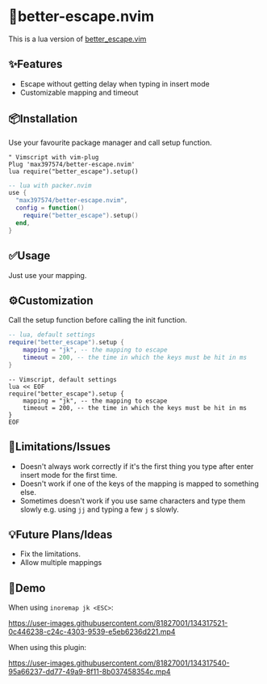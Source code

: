 # 🚪better-escape.nvim

This is a lua version of
[better_escape.vim](https://github.com/jdhao/better-escape.vim)

✨Features
--------
* Escape without getting delay when typing in insert mode
* Customizable mapping and timeout

📦Installation
------------
Use your favourite package manager and call setup function.
```vim
" Vimscript with vim-plug
Plug 'max397574/better-escape.nvim'
lua require("better_escape").setup()
```

```lua
-- lua with packer.nvim
use {
  "max397574/better-escape.nvim",
  config = function()
    require("better_escape").setup()
  end,
}
```

✅Usage
-----
Just use your mapping.

⚙️Customization
-------------
Call the setup function before calling the init function.

```lua
-- lua, default settings
require("better_escape").setup {
    mapping = "jk", -- the mapping to escape
    timeout = 200, -- the time in which the keys must be hit in ms
}
```

```vim
-- Vimscript, default settings
lua << EOF
require("better_escape").setup {
    mapping = "jk", -- the mapping to escape
    timeout = 200, -- the time in which the keys must be hit in ms
}
EOF
```

🚫Limitations/Issues
--------------------
* Doesn't always work correctly if it's the first thing you type after enter insert mode for the first time.
* Doesn't work if one of the keys of the mapping is mapped to something else.
* Sometimes doesn't work if you use same characters and type them slowly e.g. using `jj` and typing a few `j` s slowly.

💡Future Plans/Ideas
------------------
* Fix the limitations.
* Allow multiple mappings

👀Demo
------

When using `inoremap jk <ESC>`:

https://user-images.githubusercontent.com/81827001/134317521-0c446238-c24c-4303-9539-e5eb6236d221.mp4

When using this plugin:

https://user-images.githubusercontent.com/81827001/134317540-95a66237-dd77-49a9-8f11-8b037458354c.mp4

